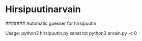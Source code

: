 # Hirsipuutinarvain
####### Automatic guesser for hirsipuutin

Usage:
python3 hirsipuutin.py sanat.txt python3 arvain.py -c 0